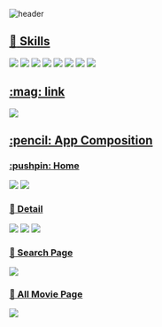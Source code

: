 
![header](https://capsule-render.vercel.app/api?type=waving&color=auto&height=300&section=header&text=Movies%20Project&fontSize=90)
<a href="url" > <h2>:pencil: Skills </h2> </a>
<div>
	   <img src="https://img.shields.io/badge/React-61DAFB?style=flat-square&logo=React&logoColor=white"/>
  <img src="https://img.shields.io/badge/Redux-764ABC?style=flat-square&logo=Redux&logoColor=white"/>
  <img src="https://img.shields.io/badge/Axios-5A29E4?style=flat-square&logo=Axios&logoColor=white"/>
	<img src="https://img.shields.io/badge/HTML5-E34F26?style=flat-square&logo=HTML5&logoColor=white" />
	<img src="https://img.shields.io/badge/CSS3-1572B6?style=flat-square&logo=CSS3&logoColor=white" />
  <img src="https://img.shields.io/badge/JavaScript-F7DF1E?style=flat-square&logo=JavaScript&logoColor=white"/>
  <img src="https://img.shields.io/badge/Node.js-339933?style=flat-square&logo=Node.js&logoColor=white"/>
  <img src="https://img.shields.io/badge/Bootstrap-7952B3?style=flat-square&logo=Bootstrap&logoColor=white"/>
</div>
<a href="url" > <h2>:mag: link </h2></a>
<img src="./movies_img/all.png"></img>
<a href="url" > <h2>:pencil: App Composition </h2> </a>
<a href="url" > <h3>:pushpin: Home </h2> </a>
<img src="https://user-images.githubusercontent.com/103566149/216255581-df6777d7-cd85-4f39-904d-0c82a4de61bb.png">
<img src="https://user-images.githubusercontent.com/103566149/216505239-07483c9b-e5a0-4757-ab15-41c6fc1d8321.png">


<a href="url" > <h3>:pushpin: Detail </h2> </a>
<img src="https://user-images.githubusercontent.com/103566149/216505420-0694644a-a356-4dc4-a049-fc1486ac2b67.png">
<img src="https://user-images.githubusercontent.com/103566149/216505433-014ab4b6-4901-473c-81fa-8b1b01601892.png">
<img src="https://user-images.githubusercontent.com/103566149/216505443-bd9cfe1a-97ca-4230-82c7-ef26df8e76bb.png">

<a href="url" > <h3>:pushpin: Search Page </h2> </a>
<img src="https://user-images.githubusercontent.com/103566149/216505661-2482a778-cd52-4924-83a7-0a390ecc7cdc.png">
<a href="url" > <h3>:pushpin: All Movie Page </h2> </a>
<img src="https://user-images.githubusercontent.com/103566149/216505813-059556c1-a034-4d39-b8e2-fc81f1eb9c20.png">






